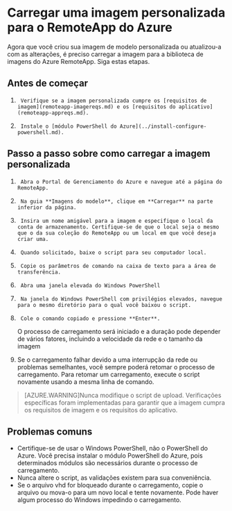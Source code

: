 
<properties 
    pageTitle="Carregar uma imagem personalizada para o RemoteApp do Azure"
    description="Saiba como criar uma imagem personalizada para o RemoteApp do Azure." 
    services="remoteapp" 
	documentationCenter="" 
    authors="ericorman" 
    manager="mbaldwin" />

<tags 
    ms.service="remoteapp" 
    ms.workload="compute" 
    ms.tgt_pltfrm="na" 
    ms.devlang="na" 
    ms.topic="article" 
    ms.date="05/28/2015" 
    ms.author="ericor" />



# Carregar uma imagem personalizada para o RemoteApp do Azure

Agora que você criou sua imagem de modelo personalizada ou atualizou-a com as alterações, é preciso carregar a imagem para a biblioteca de imagens do Azure RemoteApp. Siga estas etapas.


## Antes de começar

1.      Verifique se a imagem personalizada cumpre os [requisitos de imagem](remoteapp-imagereqs.md) e os [requisitos do aplicativo](remoteapp-appreqs.md).
2.      Instale o [módulo PowerShell do Azure](../install-configure-powershell.md).

## Passo a passo sobre como carregar a imagem personalizada

1.      Abra o Portal de Gerenciamento do Azure e navegue até a página do RemoteApp.
2.      Na guia **Imagens do modelo**, clique em **Carregar** na parte inferior da página.
4.      Insira um nome amigável para a imagem e especifique o local da conta de armazenamento. Certifique-se de que o local seja o mesmo que o da sua coleção do RemoteApp ou um local em que você deseja criar uma. 
5.      Quando solicitado, baixe o script para seu computador local.
6.      Copie os parâmetros de comando na caixa de texto para a área de transferência.
7.      Abra uma janela elevada do Windows PowerShell  
8.      Na janela do Windows PowerShell com privilégios elevados, navegue para o mesmo diretório para o qual você baixou o script.
9.      Cole o comando copiado e pressione **Enter**.

	O processo de carregamento será iniciado e a duração pode depender de vários fatores, incluindo a velocidade da rede e o tamanho da imagem

11.    Se o carregamento falhar devido a uma interrupção da rede ou problemas semelhantes, você sempre poderá retomar o processo de carregamento. Para retomar um carregamento, execute o script novamente usando a mesma linha de comando.

> [AZURE.WARNING]Nunca modifique o script de upload. Verificações específicas foram implementadas para garantir que a imagem cumpra os requisitos de imagem e os requisitos do aplicativo.

## Problemas comuns

- Certifique-se de usar o Windows PowerShell, não o PowerShell do Azure. Você precisa instalar o módulo PowerShell do Azure, pois determinados módulos são necessários durante o processo de carregamento. 
- Nunca altere o script, as validações existem para sua conveniência.
- Se o arquivo vhd for bloqueado durante o carregamento, copie o arquivo ou mova-o para um novo local e tente novamente. Pode haver algum processo do Windows impedindo o carregamento.  
 

<!---HONumber=July15_HO3-->